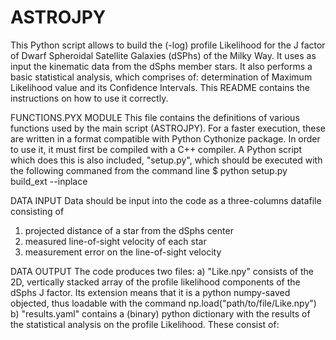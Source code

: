 # ASTROJPY
This Python script allows to build the (-log) profile Likelihood for the J factor of Dwarf Spheroidal Satellite Galaxies (dSPhs) 
of the Milky Way. It uses as input the kinematic data from the dSphs member stars. It also performs a basic statistical analysis,
which comprises of: determination of Maximum Likelihood value and its Confidence Intervals.
This README contains the instructions on how to use it correctly.

FUNCTIONS.PYX MODULE
This file contains the definitions of various functions used by the main script (ASTROJPY). For a faster execution, these are
written in a format compatible with Python Cythonize package. In order to use it, it must first be compiled with a C++ compiler.
A Python script which does this is also included, "setup.py", which should be executed with the following commaned from the 
command line
$ python setup.py build_ext --inplace

DATA INPUT
Data should be input into the code as a three-columns datafile consisting of
1) projected distance of a star from the dSphs center
2) measured line-of-sight velocity of each star
3) measurement error on the line-of-sight velocity

DATA OUTPUT
The code produces two files:
a) "Like.npy" consists of the 2D, vertically stacked array of the profile likelihood components of the dSphs J factor. 
  Its extension means that it is a python numpy-saved objected, thus loadable with the command
  np.load("path/to/file/Like.npy")
b) "results.yaml" contains a (binary) python dictionary with the results of the statistical analysis on the profile
  Likelihood. These consist of: 
